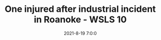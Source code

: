 ---
"title": "One injured after industrial incident in Roanoke - WSLS 10"
"date": "2021-8-19 7:0:0"
"feed_name": "GOOGLENEWSINDUSTRIAL"
"feed_website": "https://news.google.com/search?q=industrial%2Bincident&hl=en-US&gl=US&ceid=US:en"
"feed_rss": "https://news.google.com/rss/search?q=industrial%2Bincident&hl=en-US&gl=US&ceid=US:en"
"link": "https://www.wsls.com/news/local/2021/08/19/one-injured-after-industrial-incident-in-roanoke/"
"file": "_posts/2021-1-1-f6359bcbccb33fc8d3c2a1a20b33deca4f0e741b.md"
"accident": "1"
"drilling": "1"
---